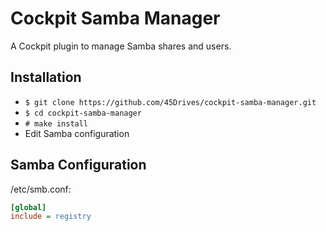 # Cockpit Samba Manager
A Cockpit plugin to manage Samba shares and users.

## Installation
* `$ git clone https://github.com/45Drives/cockpit-samba-manager.git`
* `$ cd cockpit-samba-manager`
* `# make install`
* Edit Samba configuration

## Samba Configuration
/etc/smb.conf:
```ini
[global]
include = registry
```
